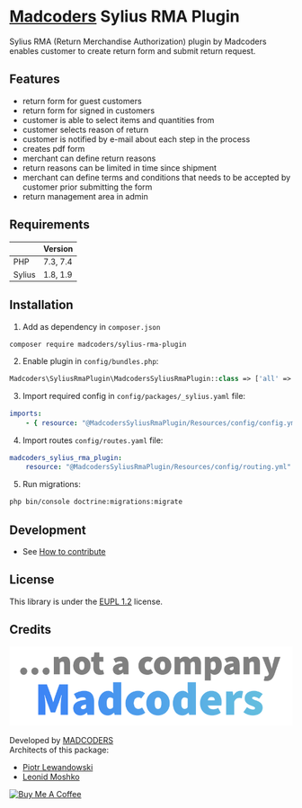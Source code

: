 # [Madcoders](https://www.madcoders.co) Sylius RMA Plugin

Sylius RMA (Return Merchandise Authorization) plugin by Madcoders enables customer to create return form and submit return request.

## Features
- return form for guest customers
- return form for signed in customers
- customer is able to select items and quantities from 
- customer selects reason of return
- customer is notified by e-mail about each step in the process
- creates pdf form
- merchant can define return reasons
- return reasons can be limited in time since shipment
- merchant can define terms and conditions that needs to be accepted by customer prior submitting the form
- return management area in admin

## Requirements
| | Version |
| :--- | :--- |
| PHP  | 7.3, 7.4 |
| Sylius | 1.8, 1.9 |

## Installation

1. Add as dependency in `composer.json`
```shell
composer require madcoders/sylius-rma-plugin
```

2. Enable plugin in `config/bundles.php`:
```php
Madcoders\SyliusRmaPlugin\MadcodersSyliusRmaPlugin::class => ['all' => true],
```    

3. Import required config in `config/packages/_sylius.yaml` file:
```yaml
imports:
    - { resource: "@MadcodersSyliusRmaPlugin/Resources/config/config.yml" }
```  

4. Import routes `config/routes.yaml` file:
```yaml
madcoders_sylius_rma_plugin:
    resource: "@MadcodersSyliusRmaPlugin/Resources/config/routing.yml"
```
5. Run migrations:
```bash
php bin/console doctrine:migrations:migrate
```

## Development

* See [How to contribute](docs/CONTRIBUTING.md)

## License

This library is under the [EUPL 1.2](LICENSE) license.

## Credits

![madcoders logo](docs/img/madcoders-logo-slogan.png)

Developed by [MADCODERS](https://madcoders.co)    
Architects of this package:
- [Piotr Lewandowski](https://github.com/plewandowski)
- [Leonid Moshko](https://github.com/LeoMoshko)

<a href="https://www.buymeacoffee.com/madcoders" target="_blank"><img src="https://cdn.buymeacoffee.com/buttons/v2/default-yellow.png" alt="Buy Me A Coffee" style="height: 60px !important;width: 217px !important;" ></a>
